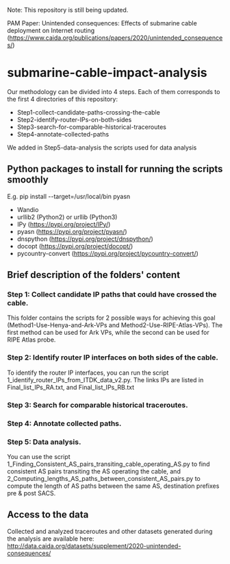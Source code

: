 Note: This repository is still being updated. 

PAM Paper: Unintended consequences: Effects of submarine cable deployment on Internet routing (https://www.caida.org/publications/papers/2020/unintended_consequences/)

# submarine-cable-impact-analysis

Our methodology can be divided into 4 steps. Each of them corresponds to the first 4 directories of this repository:  
* Step1-collect-candidate-paths-crossing-the-cable
* Step2-identify-router-IPs-on-both-sides
* Step3-search-for-comparable-historical-traceroutes
* Step4-annotate-collected-paths

We added in Step5-data-analysis the scripts used for data analysis

## Python packages to install for running the scripts smoothly
E.g. pip install --target=/usr/local/bin pyasn
* Wandio
* urllib2 (Python2) or urllib (Python3)
* IPy (https://pypi.org/project/IPy/)
* pyasn (https://pypi.org/project/pyasn/)
* dnspython (https://pypi.org/project/dnspython/)
* docopt (https://pypi.org/project/docopt/) 
* pycountry-convert (https://pypi.org/project/pycountry-convert/)
 
## Brief description of the folders' content   
### Step 1: Collect candidate IP paths that could have crossed the cable.
This folder contains the scripts for 2 possible ways for achieving this goal (Method1-Use-Henya-and-Ark-VPs and Method2-Use-RIPE-Atlas-VPs). The first method can be used for Ark VPs, while the second can be used for RIPE Atlas probe. 

### Step 2: Identify router IP interfaces on both sides of the cable.
To identify the router IP interfaces, you can run the script 1_identify_router_IPs_from_ITDK_data_v2.py. The links IPs are listed in Final_list_IPs_RA.txt, and Final_list_IPs_RB.txt

### Step 3: Search for comparable historical traceroutes.


### Step 4: Annotate collected paths.


### Step 5: Data analysis.
You can use the script 1_Finding_Consistent_AS_pairs_transiting_cable_operating_AS.py to find consistent AS pairs transiting the AS operating the cable, and 2_Computing_lengths_AS_paths_between_consistent_AS_pairs.py to compute the length of AS paths between the same AS, destination prefixes pre & post SACS.

## Access to the data
Collected and analyzed traceroutes and other datasets generated during the analysis are available here: http://data.caida.org/datasets/supplement/2020-unintended-consequences/

